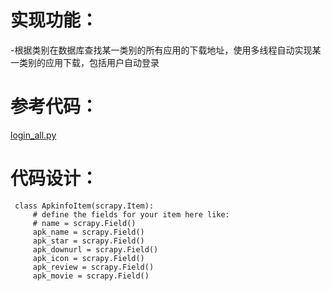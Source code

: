 # 实现功能：
-根据类别在数据库查找某一类别的所有应用的下载地址，使用多线程自动实现某一类别的应用下载，包括用户自动登录
# 参考代码：
[login_all.py](https://github.com/Midysen/googleplay/blob/master/login_all.py)

# 代码设计：
```
 class ApkinfoItem(scrapy.Item):
     # define the fields for your item here like:
     # name = scrapy.Field()
     apk_name = scrapy.Field()
     apk_star = scrapy.Field()
     apk_downurl = scrapy.Field()
     apk_icon = scrapy.Field()
     apk_review = scrapy.Field()
     apk_movie = scrapy.Field()
```

